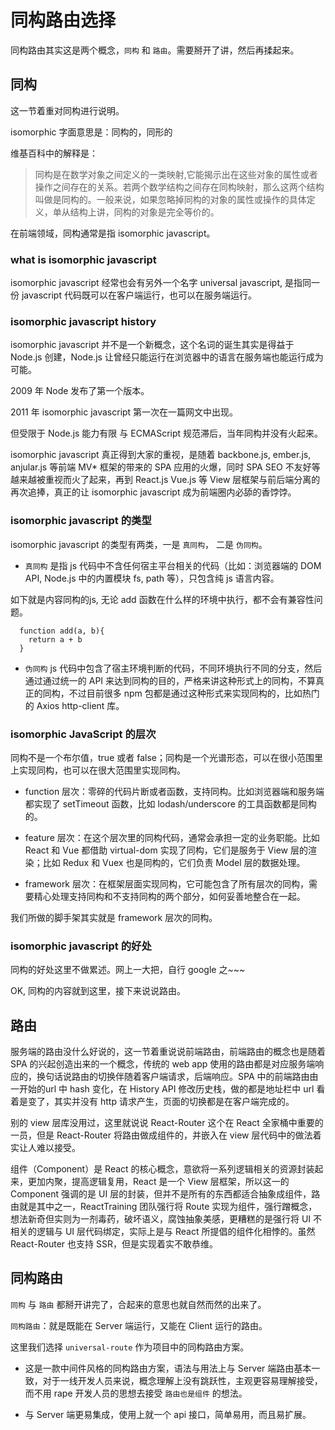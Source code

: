 # 同构路由选择

同构路由其实这是两个概念，`同构` 和 `路由`。需要掰开了讲，然后再揉起来。

## 同构

这一节着重对同构进行说明。

isomorphic 字面意思是：同构的，同形的

维基百科中的解释是：

> 同构是在数学对象之间定义的一类映射,它能揭示出在这些对象的属性或者操作之间存在的关系。若两个数学结构之间存在同构映射，那么这两个结构叫做是同构的。一般来说，如果忽略掉同构的对象的属性或操作的具体定义，单从结构上讲，同构的对象是完全等价的。

在前端领域，同构通常是指 isomorphic javascript。

### what is isomorphic javascript

isomorphic javascript 经常也会有另外一个名字 universal javascript, 是指同一份 javascript 代码既可以在客户端运行，也可以在服务端运行。

### isomorphic javascript history

isomorphic javascript 并不是一个新概念，这个名词的诞生其实是得益于 Node.js 创建，Node.js 让曾经只能运行在浏览器中的语言在服务端也能运行成为可能。

2009 年 Node 发布了第一个版本。

2011 年 isomorphic javascript 第一次在一篇网文中出现。

但受限于 Node.js 能力有限 与 ECMAScript 规范滞后，当年同构并没有火起来。

isomorphic javascript 真正得到大家的重视，是随着 backbone.js, ember.js, anjular.js 等前端 MV* 框架的带来的 SPA 应用的火爆，同时 SPA SEO 不友好等越来越被重视而火了起来，再到 React.js Vue.js 等 View 层框架与前后端分离的再次追捧，真正的让 isomorphic javascript 成为前端圈内必舔的香饽饽。

### isomorphic javascript 的类型

isomorphic javascript 的类型有两类，一是 `真同构`， 二是 `伪同构`。

- `真同构` 是指 js 代码中不含任何宿主平台相关的代码（比如：浏览器端的 DOM API, Node.js 中的内置模块 fs, path 等），只包含纯 js 语言内容。

如下就是内容同构的js, 无论 add 函数在什么样的环境中执行，都不会有兼容性问题。

```
  function add(a, b){
    return a + b
  }
```

- `伪同构` js 代码中包含了宿主环境判断的代码，不同环境执行不同的分支，然后通过通过统一的 API 来达到同构的目的，严格来讲这种形式上的同构，不算真正的同构，不过目前很多 npm 包都是通过这种形式来实现同构的，比如热门的 Axios http-client 库。

### isomorphic JavaScript 的层次

同构不是一个布尔值，true 或者 false；同构是一个光谱形态，可以在很小范围里上实现同构，也可以在很大范围里实现同构。

- function 层次：零碎的代码片断或者函数，支持同构。比如浏览器端和服务端都实现了 setTimeout 函数，比如 lodash/underscore 的工具函数都是同构的。

- feature 层次：在这个层次里的同构代码，通常会承担一定的业务职能。比如 React 和 Vue 都借助 virtual-dom 实现了同构，它们是服务于 View 层的渲染；比如 Redux 和 Vuex 也是同构的，它们负责 Model 层的数据处理。

- framework 层次：在框架层面实现同构，它可能包含了所有层次的同构，需要精心处理支持同构和不支持同构的两个部分，如何妥善地整合在一起。

我们所做的脚手架其实就是 framework 层次的同构。

### isomorphic javascript 的好处

同构的好处这里不做累述。网上一大把，自行 google 之~~~

OK, 同构的内容就到这里，接下来说说路由。

## 路由

服务端的路由没什么好说的，这一节着重说说前端路由，前端路由的概念也是随着 SPA 的兴起创造出来的一个概念，传统的 web app 使用的路由都是对应服务端响应的，换句话说路由的切换伴随着客户端请求，后端响应。SPA 中的前端路由由一开始的url 中 hash 变化，在 History API 修改历史栈，做的都是地址栏中 url 看着是变了，其实并没有 http 请求产生，页面的切换都是在客户端完成的。

别的 view 层库没用过，这里就说说 React-Router 这个在 React 全家桶中重要的一员，但是 React-Router 将路由做成组件的，并嵌入在 view 层代码中的做法着实让人难以接受。

组件（Component）是 React 的核心概念，意欲将一系列逻辑相关的资源封装起来，更加内聚，提高逻辑复用，React 是一个 View 层框架，所以这一的 Component 强调的是 UI 层的封装，但并不是所有的东西都适合抽象成组件，路由就是其中之一，ReactTraining 团队强行将 Route 实现为组件，强行蹭概念，想法新奇但实则为一剂毒药，破坏语义，腐蚀抽象美感，更糟糕的是强行将 UI 不相关的逻辑与 UI 层代码绑定，实际上是与 React 所提倡的组件化相悖的。虽然 React-Router 也支持 SSR，但是实现着实不敢恭维。

## 同构路由

`同构` 与 `路由` 都掰开讲完了，合起来的意思也就自然而然的出来了。

`同构路由`：就是既能在 Server 端运行，又能在 Client 运行的路由。

这里我们选择 `universal-route` 作为项目中的同构路由方案。

- 这是一款中间件风格的同构路由方案，语法与用法上与 Server 端路由基本一致，对于一线开发人员来说，概念理解上没有跳跃性，主观更容易理解接受，而不用 rape 开发人员的思想去接受 `路由也是组件` 的想法。

- 与 Server 端更易集成，使用上就一个 api 接口，简单易用，而且易扩展。
